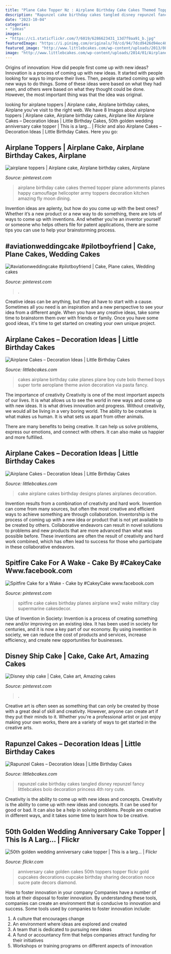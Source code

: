 ```yaml
---
title: "Plane Cake Topper Nz : Airplane Birthday Cake Cakes Themed Topper Plane Adornments Planes Happy Camouflage Helicopter Army Toppers Decoration Kitchen Amazing Fly Moon Dining"
description: "Rapunzel cake birthday cakes tangled disney repunzel fancy littlebcakes bolo decoration princess 4th rory cute"
date: "2023-10-04"
categories:
- "ideas"
images:
- "https://c1.staticflickr.com/7/6019/6286623431_13d7f9aa91_b.jpg"
featuredImage: "https://i.pinimg.com/originals/7d/cd/94/7dcd9426d94ec4042aa1b293ad7cac08.jpg"
featured_image: "http://www.littlebcakes.com/wp-content/uploads/2013/08/Rapunzel-Cakes.jpg"
image: "http://www.littlebcakes.com/wp-content/uploads/2014/01/Airplane-Birthday-Cake-Ideas.jpg"
---
```



Origins of innovation: How did people first come up with new ideas?
Innovation is a process of coming up with new ideas. It started with people looking for ways to improve their lives. Then, people started coming up with new ways to do things. Some of these ideas were based on what they had seen, and others were based on what they thought could be done. However, the most important thing was that the idea was original.

	

		
looking for airplane toppers | Airplane cake, Airplane birthday cakes, Airplane you've visit to the right web. We have 8 Images about airplane toppers | Airplane cake, Airplane birthday cakes, Airplane like Airplane Cakes – Decoration Ideas | Little Birthday Cakes, 50th golden wedding anniversary cake topper | This is a larg… | Flickr and also Airplane Cakes – Decoration Ideas | Little Birthday Cakes. Here you go:
		
    
## Airplane Toppers | Airplane Cake, Airplane Birthday Cakes, Airplane

<img loading=lazy src="https://i.pinimg.com/originals/c7/8d/1f/c78d1fc11d6b806f08b4166554382bb0.jpg" onerror="this.onerror=null;this.src='https://tse4.mm.bing.net/th?id=OIP.dmYDAn_e37nloPWfyO9hdwAAAA&amp;pid=15.1';" alt="airplane toppers | Airplane cake, Airplane birthday cakes, Airplane">

_Source: pinterest.com_

>airplane birthday cake cakes themed topper plane adornments planes happy camouflage helicopter army toppers decoration kitchen amazing fly moon dining. 

	

Invention ideas are aplenty, but how do you come up with the best ones? Whether it’s a new product or a new way to do something, there are lots of ways to come up with inventions. And whether you’re an inventor yourself or someone who helps others file for patent applications, there are some tips you can use to help your brainstorming process.

    
## #aviationweddingcake #pilotboyfriend | Cake, Plane Cakes, Wedding Cakes

<img loading=lazy src="https://i.pinimg.com/originals/e7/97/f8/e797f84c0a9f2b9b513c8f86a633eaa5.jpg" onerror="this.onerror=null;this.src='https://tse3.mm.bing.net/th?id=OIP.MyT30V9P2KuX75HcRmnXRQHaLJ&amp;pid=15.1';" alt="#aviationweddingcake #pilotboyfriend | Cake, Plane cakes, Wedding cakes">

_Source: pinterest.com_

>. 

	

Creative ideas can be anything, but they all have to start with a cause. Sometimes all you need is an inspiration and a new perspective to see your idea from a different angle. When you have any creative ideas, take some time to brainstorm them over with friends or family. Once you have some good ideas, it's time to get started on creating your own unique project.

    
## Airplane Cakes – Decoration Ideas | Little Birthday Cakes

<img loading=lazy src="http://www.littlebcakes.com/wp-content/uploads/2014/01/Airplane-Birthday-Cakes.jpg" onerror="this.onerror=null;this.src='https://tse4.mm.bing.net/th?id=OIP.5r1imTFAsmt6yFe-MXZE8QHaJ4&amp;pid=15.1';" alt="Airplane Cakes – Decoration Ideas | Little Birthday Cakes">

_Source: littlebcakes.com_

>cakes airplane birthday cake planes plane boy cute bolo themed boys super torte aeroplane theme avion decoration via pasta fancy. 

	

The importance of creativity
Creativity is one of the most important aspects of our lives. It is what allows us to see the world in new ways and come up with new ideas. It is what drives innovation and progress.
Without creativity, we would all be living in a very boring world. The ability to be creative is what makes us human. It is what sets us apart from other animals.

There are many benefits to being creative. It can help us solve problems, express our emotions, and connect with others. It can also make us happier and more fulfilled.

    
## Airplane Cakes – Decoration Ideas | Little Birthday Cakes

<img loading=lazy src="http://www.littlebcakes.com/wp-content/uploads/2014/01/Airplane-Birthday-Cake-Ideas.jpg" onerror="this.onerror=null;this.src='https://tse3.mm.bing.net/th?id=OIP.vRvuiHV6uxRqkaUdtOG7KwHaIN&amp;pid=15.1';" alt="Airplane Cakes – Decoration Ideas | Little Birthday Cakes">

_Source: littlebcakes.com_

>cake airplane cakes birthday designs planes airplanes decoration. 

	

Invention results from a combination of creativity and hard work.
Invention can come from many sources, but often the most creative and efficient ways to achieve something are through collaboration. Inventorship is the process of coming up with a new idea or product that is not yet available to be created by others. Collaborative endeavors can result in novel solutions to problems and new products that are more advanced than what was possible before. These inventions are often the result of creativity and hard work combined, which has often lead to success for those who participate in these collaborative endeavors.

    
## Spitfire Cake For A Wake - Cake By #CakeyCake Www.facebook.com

<img loading=lazy src="https://s-media-cache-ak0.pinimg.com/originals/97/8a/65/978a6531165db74efa8ecaf66edd6547.jpg" onerror="this.onerror=null;this.src='https://tse3.mm.bing.net/th?id=OIP.k3IqJzBWMJuKYBtr7n-K5gHaI-&amp;pid=15.1';" alt="Spitfire Cake for a Wake - Cake by #CakeyCake www.facebook.com">

_Source: pinterest.com_

>spitfire cake cakes birthday planes airplane ww2 wake military clay supermarine cakesdecor. 

	

Use of Invention in Society:
Invention is a process of creating something new and/or improving on an existing idea. It has been used in society for centuries, and it is now a key part of our economy. By using invention in society, we can reduce the cost of products and services, increase efficiency, and create new opportunities for businesses.

    
## Disney Ship Cake | Cake, Cake Art, Amazing Cakes

<img loading=lazy src="https://i.pinimg.com/originals/7d/cd/94/7dcd9426d94ec4042aa1b293ad7cac08.jpg" onerror="this.onerror=null;this.src='https://tse3.mm.bing.net/th?id=OIP.0y4aIK88sFi8AxEPia5sygHaJ4&amp;pid=15.1';" alt="Disney ship cake | Cake, Cake art, Amazing cakes">

_Source: pinterest.com_

>. 

	

Creative art is often seen as something that can only be created by those with a great deal of skill and creativity. However, anyone can create art if they put their minds to it. Whether you're a professional artist or just enjoy making your own works, there are a variety of ways to get started in the creative arts.

    
## Rapunzel Cakes – Decoration Ideas | Little Birthday Cakes

<img loading=lazy src="http://www.littlebcakes.com/wp-content/uploads/2013/08/Rapunzel-Cakes.jpg" onerror="this.onerror=null;this.src='https://tse3.mm.bing.net/th?id=OIP.lkv30_yrQuSNxYihLhAUywHaJ4&amp;pid=15.1';" alt="Rapunzel Cakes – Decoration Ideas | Little Birthday Cakes">

_Source: littlebcakes.com_

>rapunzel cake birthday cakes tangled disney repunzel fancy littlebcakes bolo decoration princess 4th rory cute. 

	

Creativity is the ability to come up with new ideas and concepts.
Creativity is the ability to come up with new ideas and concepts. It can be used for good or bad. It can also be a help in solving problems. People are creative in different ways, and it takes some time to learn how to be creative.

    
## 50th Golden Wedding Anniversary Cake Topper | This Is A Larg… | Flickr

<img loading=lazy src="https://c1.staticflickr.com/7/6019/6286623431_13d7f9aa91_b.jpg" onerror="this.onerror=null;this.src='https://tse2.mm.bing.net/th?id=OIP.ho02Naj6COnA3prFwjw2jQHaJP&amp;pid=15.1';" alt="50th golden wedding anniversary cake topper | This is a larg… | Flickr">

_Source: flickr.com_

>anniversary cake golden cakes 50th toppers topper flickr gold cupcakes decorations cupcake birthday sharing decoration noce sucre pate decors diamond. 

	

How to foster innovation in your company
Companies have a number of tools at their disposal to foster innovation. By understanding these tools, companies can create an environment that is conducive to innovation and success. 
Some tools used by companies to foster innovation include: 

1. A culture that encourages change 
2. An environment where ideas are explored and created 
3. A team that is dedicated to pursuing new ideas 
4. A fund or accountancy firm that helps companies attract funding for their initiatives 
5. Workshops or training programs on different aspects of innovation 

